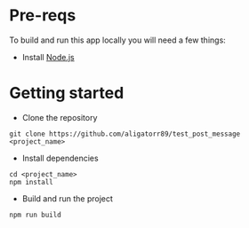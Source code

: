# Pre-reqs
To build and run this app locally you will need a few things:
- Install [Node.js](https://nodejs.org/en/)

# Getting started
- Clone the repository
```
git clone https://github.com/aligatorr89/test_post_message <project_name>
```
- Install dependencies
```
cd <project_name>
npm install
```
- Build and run the project
```
npm run build
```

